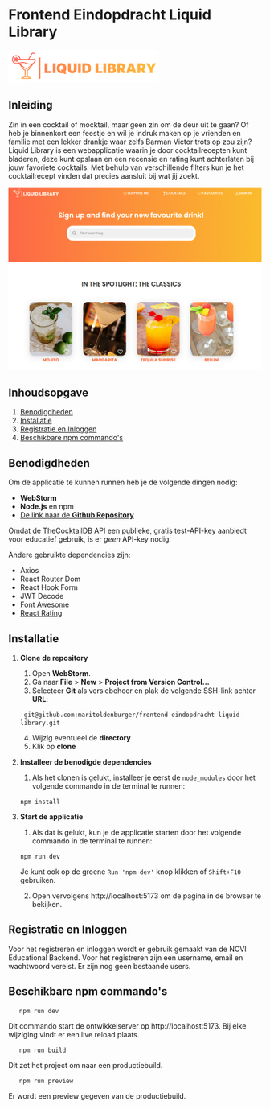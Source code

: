 # Frontend Eindopdracht Liquid Library

<img src="./src/assets/images/liquid%20library%20gradient%20logo.png" width=300px alt="Liquid Library logo">

## Inleiding

Zin in een cocktail of mocktail, maar geen zin om de deur uit te gaan? Of heb je binnenkort een feestje en wil je indruk
maken op je vrienden en familie met een lekker drankje waar zelfs Barman Victor trots op zou zijn? Liquid Library is een
webapplicatie waarin je door cocktailrecepten kunt bladeren, deze kunt opslaan en een recensie en rating kunt
achterlaten bij jouw favoriete cocktails. Met behulp van verschillende filters kun je het cocktailrecept vinden dat
precies aansluit bij wat jij zoekt.

<img src="./src/assets/images/screenshot%20homepage.PNG" alt="Screenshot homepage">

## Inhoudsopgave

1. [Benodigdheden](#Benodigdheden)
2. [Installatie](#Installatie)
3. [Registratie en Inloggen](#Registratie-en-Inloggen)
4. [Beschikbare npm commando's](#Beschikbare-npm-commandos)

## Benodigdheden

Om de applicatie te kunnen runnen heb je de volgende dingen nodig:

* **WebStorm**
* **Node.js** en npm
* [De link naar de **Github Repository**](https://github.com/maritoldenburger/frontend-eindopdracht-liquid-library)

Omdat de TheCocktailDB API een publieke, gratis test-API-key aanbiedt voor educatief gebruik, is er *geen* API-key
nodig.

Andere gebruikte dependencies zijn:

* Axios
* React Router Dom
* React Hook Form
* JWT Decode
* [Font Awesome](https://fontawesome.com/)
* [React Rating](https://github.com/smastrom/react-rating?tab=readme-ov-file)

## Installatie

1. **Clone de repository**
    1. Open **WebStorm**.
    2. Ga naar **File** > **New** > **Project from Version Control...**
    3. Selecteer **Git** als versiebeheer en plak de volgende SSH-link achter **URL**:
    
   ```
    git@github.com:maritoldenburger/frontend-eindopdracht-liquid-library.git
    ```

    4. Wijzig eventueel de **directory**
    5. Klik op **clone**


2. **Installeer de benodigde dependencies**
    1. Als het clonen is gelukt, installeer je eerst de `node_modules` door het volgende commando in de terminal te
       runnen:

      ```shell
      npm install
      ```

3. **Start de applicatie**
    1. Als dat is gelukt, kun je de applicatie starten door het volgende commando in de terminal te runnen:
   
   ```shell
   npm run dev
   ```
   Je kunt ook op de groene `Run 'npm dev'` knop klikken of `Shift+F10` gebruiken.

   2. Open vervolgens http://localhost:5173 om de pagina in de browser te bekijken.

## Registratie en Inloggen

Voor het registreren en inloggen wordt er gebruik gemaakt van de NOVI Educational Backend. Voor het registreren zijn een
username, email en wachtwoord vereist. Er zijn nog geen bestaande users.

## Beschikbare npm commando's

```shell
   npm run dev
 ```
Dit commando start de ontwikkelserver op http://localhost:5173. Bij elke wijziging vindt er een live reload plaats.

```shell
   npm run build
```

Dit zet het project om naar een productiebuild.

```shell
   npm run preview
```

Er wordt een preview gegeven van de productiebuild.



